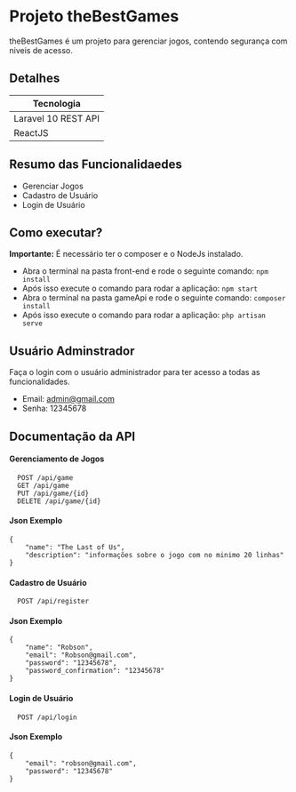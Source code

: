 # Projeto theBestGames

theBestGames é um projeto para gerenciar jogos, contendo segurança com niveis de acesso.

## Detalhes
| Tecnologia |
|---|
| Laravel 10 REST API
| ReactJS

## Resumo das Funcionalidaedes
- Gerenciar Jogos
- Cadastro de Usuário
- Login de Usuário

## Como executar?
**Importante:** É necessário ter o composer e o NodeJs instalado.

- Abra o terminal na pasta front-end e rode o seguinte comando: 
``` npm install ```
- Após isso execute o comando para rodar a aplicação: 
``` npm start ```
- Abra o terminal na pasta gameApi e rode o seguinte comando: 
``` composer install ```
- Após isso execute o comando para rodar a aplicação:
``` php artisan serve ```

## Usuário Adminstrador
Faça o login com o usuário administrador para ter acesso a todas as funcionalidades. 

- Email: admin@gmail.com
- Senha: 12345678

## Documentação da API

#### Gerenciamento de Jogos

```http 
  POST /api/game
  GET /api/game
  PUT /api/game/{id}
  DELETE /api/game/{id}
```

#### Json Exemplo
```http
{
	"name": "The Last of Us",
	"description": "informações sobre o jogo com no minimo 20 linhas"
}
```

#### Cadastro de Usuário

```http 
  POST /api/register
```

#### Json Exemplo
```http
{
    "name": "Robson",
    "email": "Robson@gmail.com",
    "password": "12345678",
    "password_confirmation": "12345678"
}
```

#### Login de Usuário

```http 
  POST /api/login
```

#### Json Exemplo
```http
{
    "email": "robson@gmail.com",
    "password": "12345678"
}
```